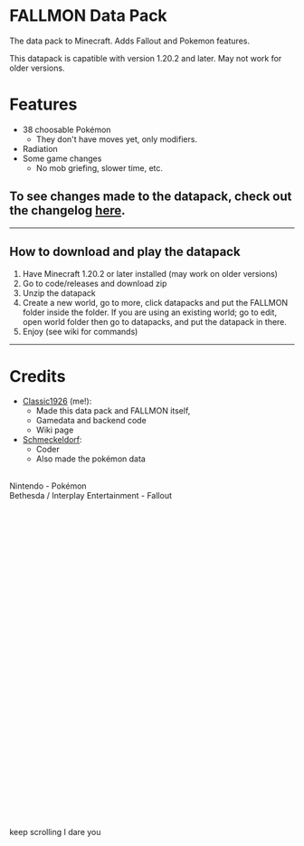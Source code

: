 # FALLMON Data Pack
 
The data pack to Minecraft. Adds Fallout and Pokemon features.

This datapack is capatible with version 1.20.2 and later. May not work for older versions.

# Features
* 38 choosable Pokémon
   * They don't have moves yet, only modifiers.
* Radiation
* Some game changes
  * No mob griefing, slower time, etc.
## To see changes made to the datapack, check out the changelog [here](https://github.com/ClassicBoost/FALLMON-Data-Pack/blob/main/CHANGELOG.md).
-----------------------------------------------
## How to download and play the datapack
1. Have Minecraft 1.20.2 or later installed (may work on older versions)
2. Go to code/releases and download zip
3. Unzip the datapack
4. Create a new world, go to more, click datapacks and put the FALLMON folder inside the folder. If you are using an existing world; go to edit, open world folder then go to datapacks, and put the datapack in there.
5. Enjoy (see wiki for commands)
-----------------------------------------------
# Credits
* [Classic1926](https://www.youtube.com/channel/UCKcqlPIGcsoiGl9qsasAJhw) (me!):
  * Made this data pack and FALLMON itself,
  * Gamedata and backend code
  * Wiki page
* [Schmeckeldorf](https://www.youtube.com/@Schmeckeldorf.):
  * Coder
  * Also made the pokémon data
<br>
Nintendo - Pokémon<br>
Bethesda / Interplay Entertainment - Fallout<br>
<br>
<br>
<br>
<br>
<br>
<br>
<br>
<br>
<br>
<br>
<br>
<br>
<br>
<br>
<br>
<br>
<br>
<br>
<br>
<br>
<br>
<br>
<br>
<br>
<br>
<br>
<br>
<br>
<br>
<br>
<br>
<br>
<br>
<br>
keep scrolling I dare you
